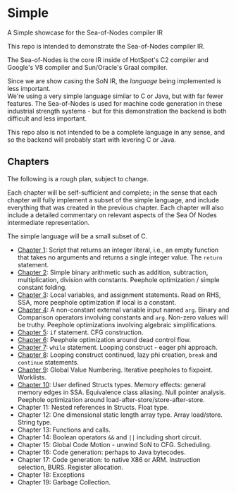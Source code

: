 # Simple
A Simple showcase for the Sea-of-Nodes compiler IR

This repo is intended to demonstrate the Sea-of-Nodes compiler IR.  

The Sea-of-Nodes is the core IR inside of HotSpot's C2 compiler 
and Google's V8 compiler and Sun/Oracle's Graal compiler.

Since we are show casing the SoN IR, the *language* being implemented is less important.  
We're using a very simple language similar to C or Java, but with far fewer features.
The Sea-of-Nodes is used for machine code generation in these industrial 
strength systems - but for this demonstration the backend is both difficult 
and less important.

This repo also is not intended to be a complete language in any sense, 
and so the backend will probably start with levering C or Java.

## Chapters

The following is a rough plan, subject to change.

Each chapter will be self-sufficient and complete; in the sense that each chapter will fully implement 
a subset of the simple language, and include everything that was created in the previous chapter. 
Each chapter will also include a detailed commentary on relevant aspects of the 
Sea Of Nodes intermediate representation.

The simple language will be a small subset of C. 

* [Chapter 1](chapter01/README.md): Script that returns an integer literal, i.e., an empty function that takes no arguments and returns a single integer value. The `return` statement.
* [Chapter 2](chapter02/README.md): Simple binary arithmetic such as addition, subtraction, multiplication, division
  with constants. Peephole optimization / simple constant folding.
* [Chapter 3](chapter03/README.md): Local variables, and assignment statements. Read on RHS, SSA, more peephole optimization if local is a
  constant.
* [Chapter 4](chapter04/README.md): A non-constant external variable input named `arg`. Binary and Comparison operators involving constants and `arg`. Non-zero values will be truthy. Peephole optimizations involving algebraic simplifications. 
* [Chapter 5](chapter05/README.md): `if` statement. CFG construction.
* [Chapter 6](chapter06/README.md): Peephole optimization around dead control flow. 
* [Chapter 7](chapter07/README.md): `while` statement. Looping construct - eager phi approach.
* [Chapter 8](chapter08/README.md): Looping construct continued, lazy phi creation, `break` and `continue` statements.
* [Chapter 9](chapter09/README.md): Global Value Numbering. Iterative peepholes to fixpoint. Worklists.
* [Chapter 10](chapter10/README.md): User defined Structs types. Memory effects: general memory edges in SSA. Equivalence class aliasing. Null pointer analysis. Peephole optimization around load-after-store/store-after-store.
* Chapter 11: Nested references in Structs. Float type.
* Chapter 12: One dimensional static length array type. Array load/store. String type.
* Chapter 13: Functions and calls.
* Chapter 14: Boolean operators `&&` and `||` including short circuit.
* Chapter 15: Global Code Motion - unwind SoN to CFG. Scheduling.
* Chapter 16: Code generation: perhaps to Java bytecodes.
* Chapter 17: Code generation: to native X86 or ARM. Instruction selection, BURS. Register allocation.
* Chapter 18: Exceptions
* Chapter 19: Garbage Collection.